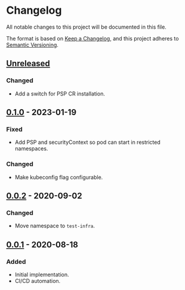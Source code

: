 # Changelog

All notable changes to this project will be documented in this file.

The format is based on [Keep a Changelog](https://keepachangelog.com/en/1.0.0/),
and this project adheres to [Semantic Versioning](https://semver.org/spec/v2.0.0.html).



## [Unreleased]

### Changed

- Add a switch for PSP CR installation.

## [0.1.0] - 2023-01-19

### Fixed

- Add PSP and securityContext so pod can start in restricted namespaces.

### Changed

- Make kubeconfig flag configurable.

## [0.0.2] - 2020-09-02

### Changed

- Move namespace to `test-infra`.

## [0.0.1] - 2020-08-18

### Added

- Initial implementation.
- CI/CD automation.


[Unreleased]: https://github.com/giantswarm/prow-log-aggregator/compare/v0.1.0...HEAD
[0.1.0]: https://github.com/giantswarm/prow-log-aggregator/compare/v0.0.2...v0.1.0
[0.0.2]: https://github.com/giantswarm/prow-log-aggregator/compare/v0.0.1...v0.0.2
[0.0.1]: https://github.com/giantswarm/prow-log-aggregator/releases/tag/v0.0.1
